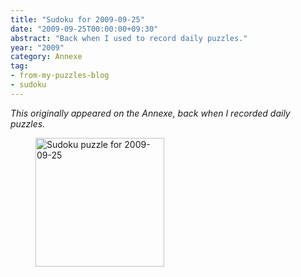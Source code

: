 ```yaml
---
title: "Sudoku for 2009-09-25"
date: "2009-09-25T00:00:00+09:30"
abstract: "Back when I used to record daily puzzles."
year: "2009"
category: Annexe
tag:
- from-my-puzzles-blog
- sudoku
---
```

<p style="font-style:italic;">This originally appeared on the Annexe, back when I recorded daily puzzles.</p>

<figure><p><img src="https://rubenerd.com/files/museum/sudoku-2009-09-25.png" alt="Sudoku puzzle for 2009-09-25" style="width:206px; height:206px; image-rendering:optimizeSpeed; image-rendering:-moz-crisp-edges; image-rendering:-o-crisp-edges; image-rendering:-webkit-optimize-contrast; image-rendering:optimize-contrast; image-rendering:crisp-edges; image-rendering:pixelated; -ms-interpolation-mode:nearest-neighbor;" /></p></figure>
